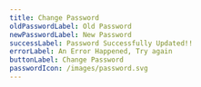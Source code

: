 ```yaml
---
title: Change Password
oldPasswordLabel: Old Password
newPasswordLabel: New Password
successLabel: Password Successfully Updated!!
errorLabel: An Error Happened, Try again
buttonLabel: Change Password
passwordIcon: /images/password.svg
---
```


